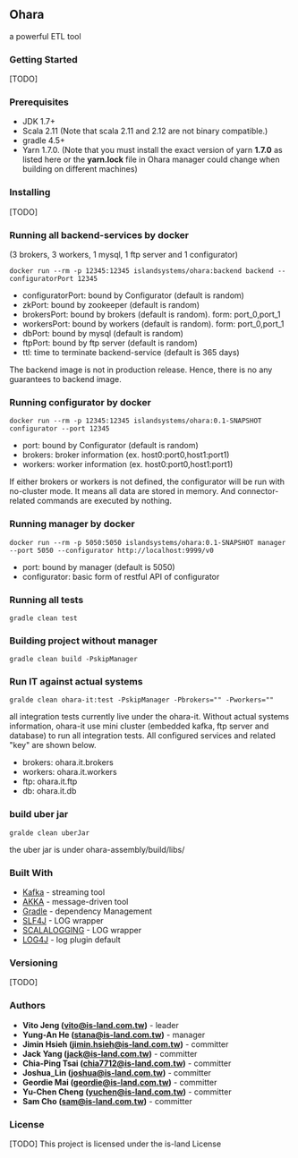 ## Ohara

a powerful ETL tool

### Getting Started

[TODO]

### Prerequisites

* JDK 1.7+
* Scala 2.11 (Note that scala 2.11 and 2.12 are not binary compatible.)
* gradle 4.5+
* Yarn 1.7.0. (Note that you must install the exact version of yarn **1.7.0** as listed here or the **yarn.lock** file in Ohara manager could change when building on different machines)

### Installing

[TODO]

### Running all backend-services by docker
(3 brokers, 3 workers, 1 mysql, 1 ftp server and 1 configurator)
```
docker run --rm -p 12345:12345 islandsystems/ohara:backend backend --configuratorPort 12345
```
* configuratorPort: bound by Configurator (default is random)
* zkPort: bound by zookeeper (default is random)
* brokersPort: bound by brokers (default is random). form: port_0,port_1
* workersPort: bound by workers (default is random). form: port_0,port_1
* dbPort: bound by mysql (default is random)
* ftpPort: bound by ftp server (default is random)
* ttl: time to terminate backend-service (default is 365 days)

The backend image is not in production release. Hence, there is no any guarantees to backend image.

### Running configurator by docker
```
docker run --rm -p 12345:12345 islandsystems/ohara:0.1-SNAPSHOT configurator --port 12345
```
* port: bound by Configurator (default is random)
* brokers: broker information (ex. host0:port0,host1:port1)
* workers: worker information (ex. host0:port0,host1:port1)

If either brokers or workers is not defined, the configurator will be run with no-cluster mode. It means all data are 
stored in memory. And connector-related commands are executed by nothing.

### Running manager by docker
```
docker run --rm -p 5050:5050 islandsystems/ohara:0.1-SNAPSHOT manager --port 5050 --configurator http://localhost:9999/v0
```
* port: bound by manager (default is 5050)
* configurator: basic form of restful API of configurator

### Running all tests

```
gradle clean test
```

### Building project without manager
```
gradle clean build -PskipManager
```

### Run IT against actual systems
```
gralde clean ohara-it:test -PskipManager -Pbrokers="" -Pworkers=""
```
all integration tests currently live under the ohara-it. Without actual systems information, ohara-it use mini cluster 
(embedded kafka, ftp server and database) to run all integration tests. All configured services and related "key" are shown below.
* brokers: ohara.it.brokers
* workers: ohara.it.workers
* ftp: ohara.it.ftp
* db: ohara.it.db

### build uber jar
```
gralde clean uberJar
```
the uber jar is under ohara-assembly/build/libs/

### Built With

* [Kafka](https://github.com/apache/kafka) - streaming tool
* [AKKA](https://akka.io/) - message-driven tool
* [Gradle](https://gradle.org) - dependency Management
* [SLF4J](https://www.slf4j.org/) - LOG wrapper
* [SCALALOGGING](https://github.com/typesafehub/scalalogging) - LOG wrapper
* [LOG4J](https://logging.apache.org/log4j/2.x/) - log plugin default

### Versioning

[TODO]

### Authors

* **Vito Jeng (vito@is-land.com.tw)** - leader
* **Yung-An He (stana@is-land.com.tw)** - manager
* **Jimin Hsieh (jimin.hsieh@is-land.com.tw)** - committer
* **Jack Yang (jack@is-land.com.tw)** - committer
* **Chia-Ping Tsai (chia7712@is-land.com.tw)** - committer
* **Joshua_Lin (joshua@is-land.com.tw)** - committer
* **Geordie Mai (geordie@is-land.com.tw)** - committer
* **Yu-Chen Cheng (yuchen@is-land.com.tw)** - committer
* **Sam Cho (sam@is-land.com.tw)** - committer

### License

[TODO] This project is licensed under the is-land License

